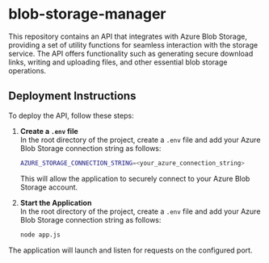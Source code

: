 # blob-storage-manager

This repository contains an API that integrates with Azure Blob Storage, providing a set of utility functions for seamless interaction with the storage service. The API offers functionality such as generating secure download links, writing and uploading files, and other essential blob storage operations.

## Deployment Instructions

To deploy the API, follow these steps:

1. **Create a `.env` file**  
   In the root directory of the project, create a `.env` file and add your Azure Blob Storage connection string as follows:

   ```bash
   AZURE_STORAGE_CONNECTION_STRING=<your_azure_connection_string>
   ```

   This will allow the application to securely connect to your Azure Blob Storage account.


2. **Start the Application**  
   In the root directory of the project, create a `.env` file and add your Azure Blob Storage connection string as follows:
    
   ```bash
   node app.js
   ```

The application will launch and listen for requests on the configured port.